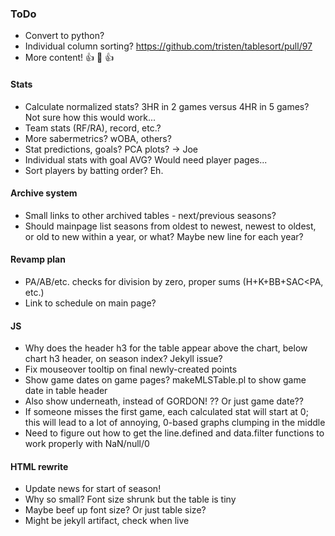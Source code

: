 ### ToDo
- Convert to python?
- Individual column sorting? https://github.com/tristen/tablesort/pull/97
- More content! :+1: :100: :+1:
#### Stats
- Calculate normalized stats?  3HR in 2 games versus 4HR in 5 games?  Not sure how this would work...
- Team stats (RF/RA), record, etc.?
- More sabermetrics?  wOBA, others?
- Stat predictions, goals?  PCA plots? -> Joe
- Individual stats with goal AVG?  Would need player pages...
- Sort players by batting order?  Eh.
#### Archive system
- Small links to other archived tables - next/previous seasons?
- Should mainpage list seasons from oldest to newest, newest to oldest, or old to new within a year, or what?  Maybe new line for each year?
#### Revamp plan
- PA/AB/etc. checks for division by zero, proper sums (H+K+BB+SAC<PA, etc.)
- Link to schedule on main page?
#### JS
- Why does the header h3 for the table appear above the chart, below chart h3 header, on season index?  Jekyll issue?
- Fix mouseover tooltip on final newly-created points
- Show game dates on game pages?  makeMLSTable.pl to show game date in table header
- Also show underneath, instead of GORDON! ??  Or just game date??
- If someone misses the first game, each calculated stat will start at 0; this will lead to a lot of annoying, 0-based graphs clumping in the middle
- Need to figure out how to get the line.defined and data.filter functions to work properly with NaN/null/0
#### HTML rewrite
- Update news for start of season!
- Why so small?  Font size shrunk but the table is tiny
- Maybe beef up font size?  Or just table size?
- Might be jekyll artifact, check when live
